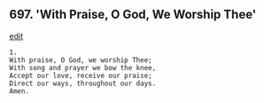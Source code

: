
## 697.  'With Praise, O God, We Worship Thee'
[edit](https://docs.google.com/document/d/1%2DOv5h2CL56dIVTdKknSJveCpJqZE7g6O/edit?mode=html)



    1.
    With praise, O God, we worship Thee; 
    With song and prayer we bow the knee, 
    Accept our love, receive our praise; 
    Direct our ways, throughout our days. 
    Amen.
